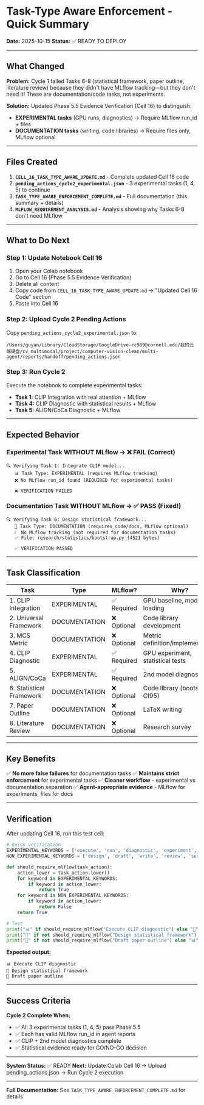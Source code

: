 # Task-Type Aware Enforcement - Quick Summary

**Date:** 2025-10-15
**Status:** ✅ READY TO DEPLOY

---

## What Changed

**Problem:** Cycle 1 failed Tasks 6-8 (statistical framework, paper outline, literature review) because they didn't have MLflow tracking—but they don't need it! These are documentation/code tasks, not experiments.

**Solution:** Updated Phase 5.5 Evidence Verification (Cell 16) to distinguish:
- **EXPERIMENTAL tasks** (GPU runs, diagnostics) → Require MLflow run_id + files
- **DOCUMENTATION tasks** (writing, code libraries) → Require files only, MLflow optional

---

## Files Created

1. **`CELL_16_TASK_TYPE_AWARE_UPDATE.md`** - Complete updated Cell 16 code
2. **`pending_actions_cycle2_experimental.json`** - 3 experimental tasks (1, 4, 5) to continue
3. **`TASK_TYPE_AWARE_ENFORCEMENT_COMPLETE.md`** - Full documentation (this summary + details)
4. **`MLFLOW_REQUIREMENT_ANALYSIS.md`** - Analysis showing why Tasks 6-8 don't need MLflow

---

## What to Do Next

### **Step 1: Update Notebook Cell 16**
1. Open your Colab notebook
2. Go to Cell 16 (Phase 5.5 Evidence Verification)
3. Delete all content
4. Copy code from `CELL_16_TASK_TYPE_AWARE_UPDATE.md` → "Updated Cell 16 Code" section
5. Paste into Cell 16

### **Step 2: Upload Cycle 2 Pending Actions**
Copy `pending_actions_cycle2_experimental.json` to:
```
/Users/guyan/Library/CloudStorage/GoogleDrive-rc989@cornell.edu/我的云端硬盘/cv_multimodal/project/computer-vision-clean/multi-agent/reports/handoff/pending_actions.json
```

### **Step 3: Run Cycle 2**
Execute the notebook to complete experimental tasks:
- **Task 1:** CLIP Integration with real attention + MLflow
- **Task 4:** CLIP Diagnostic with statistical results + MLflow
- **Task 5:** ALIGN/CoCa Diagnostic + MLflow

---

## Expected Behavior

### **Experimental Task WITHOUT MLflow → ❌ FAIL (Correct)**
```
🔍 Verifying Task 1: Integrate CLIP model...
   📊 Task Type: EXPERIMENTAL (requires MLflow tracking)
   ❌ No MLflow run_id found (REQUIRED for experimental tasks)

   ❌ VERIFICATION FAILED
```

### **Documentation Task WITHOUT MLflow → ✅ PASS (Fixed!)**
```
🔍 Verifying Task 6: Design statistical framework...
   📝 Task Type: DOCUMENTATION (requires code/docs, MLflow optional)
   ℹ️  No MLflow tracking (not required for documentation tasks)
   ✅ File: research/statistics/bootstrap.py (4521 bytes)

   ✅ VERIFICATION PASSED
```

---

## Task Classification

| Task | Type | MLflow? | Why? |
|------|------|---------|------|
| 1. CLIP Integration | EXPERIMENTAL | ✅ Required | GPU baseline, model loading |
| 2. Universal Framework | DOCUMENTATION | ❌ Optional | Code library development |
| 3. MCS Metric | DOCUMENTATION | ❌ Optional | Metric definition/implementation |
| 4. CLIP Diagnostic | EXPERIMENTAL | ✅ Required | GPU experiment, statistical tests |
| 5. ALIGN/CoCa | EXPERIMENTAL | ✅ Required | 2nd model diagnostic |
| 6. Statistical Framework | DOCUMENTATION | ❌ Optional | Code library (bootstrap, CI95) |
| 7. Paper Outline | DOCUMENTATION | ❌ Optional | LaTeX writing |
| 8. Literature Review | DOCUMENTATION | ❌ Optional | Research survey |

---

## Key Benefits

✅ **No more false failures** for documentation tasks
✅ **Maintains strict enforcement** for experimental tasks
✅ **Cleaner workflow** - experimental vs documentation separation
✅ **Agent-appropriate evidence** - MLflow for experiments, files for docs

---

## Verification

After updating Cell 16, run this test cell:

```python
# Quick verification
EXPERIMENTAL_KEYWORDS = ['execute', 'run', 'diagnostic', 'experiment', 'test', 'baseline', 'gpu']
NON_EXPERIMENTAL_KEYWORDS = ['design', 'draft', 'write', 'review', 'survey', 'literature', 'paper']

def should_require_mlflow(task_action):
    action_lower = task_action.lower()
    for keyword in EXPERIMENTAL_KEYWORDS:
        if keyword in action_lower:
            return True
    for keyword in NON_EXPERIMENTAL_KEYWORDS:
        if keyword in action_lower:
            return False
    return True

# Test
print("📊" if should_require_mlflow("Execute CLIP diagnostic") else "📝", "Execute CLIP diagnostic")
print("📝" if not should_require_mlflow("Design statistical framework") else "📊", "Design statistical framework")
print("📝" if not should_require_mlflow("Draft paper outline") else "📊", "Draft paper outline")
```

**Expected output:**
```
📊 Execute CLIP diagnostic
📝 Design statistical framework
📝 Draft paper outline
```

---

## Success Criteria

**Cycle 2 Complete When:**
- ✅ All 3 experimental tasks (1, 4, 5) pass Phase 5.5
- ✅ Each has valid MLflow run_id in agent reports
- ✅ CLIP + 2nd model diagnostics complete
- ✅ Statistical evidence ready for GO/NO-GO decision

---

**System Status:** ✅ READY
**Next:** Update Colab Cell 16 → Upload pending_actions.json → Run Cycle 2 execution

---

**Full Documentation:** See `TASK_TYPE_AWARE_ENFORCEMENT_COMPLETE.md` for details
